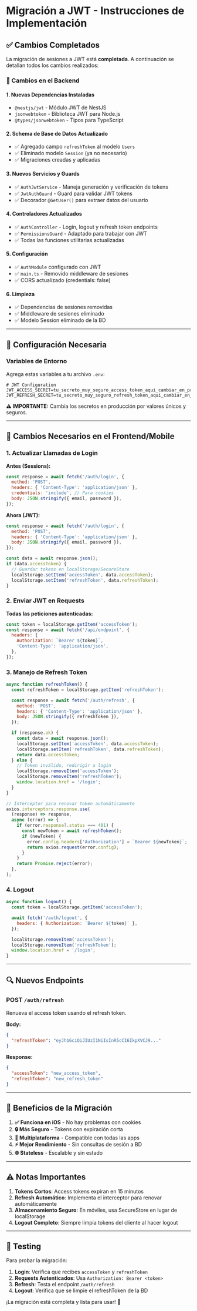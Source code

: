 # Migración a JWT - Instrucciones de Implementación

## ✅ Cambios Completados

La migración de sesiones a JWT está **completada**. A continuación se detallan todos los cambios realizados:

### 🔧 Cambios en el Backend

#### 1. **Nuevas Dependencias Instaladas**

- `@nestjs/jwt` - Módulo JWT de NestJS
- `jsonwebtoken` - Biblioteca JWT para Node.js
- `@types/jsonwebtoken` - Tipos para TypeScript

#### 2. **Schema de Base de Datos Actualizado**

- ✅ Agregado campo `refreshToken` al modelo `Users`
- ✅ Eliminado modelo `Session` (ya no necesario)
- ✅ Migraciones creadas y aplicadas

#### 3. **Nuevos Servicios y Guards**

- ✅ `AuthJwtService` - Maneja generación y verificación de tokens
- ✅ `JwtAuthGuard` - Guard para validar JWT tokens
- ✅ Decorador `@GetUser()` para extraer datos del usuario

#### 4. **Controladores Actualizados**

- ✅ `AuthController` - Login, logout y refresh token endpoints
- ✅ `PermissionsGuard` - Adaptado para trabajar con JWT
- ✅ Todas las funciones utilitarias actualizadas

#### 5. **Configuración**

- ✅ `AuthModule` configurado con JWT
- ✅ `main.ts` - Removido middleware de sesiones
- ✅ CORS actualizado (credentials: false)

#### 6. **Limpieza**

- ✅ Dependencias de sesiones removidas
- ✅ Middleware de sesiones eliminado
- ✅ Modelo Session eliminado de la BD

---

## 🚀 Configuración Necesaria

### Variables de Entorno

Agrega estas variables a tu archivo `.env`:

```env
# JWT Configuration
JWT_ACCESS_SECRET=tu_secreto_muy_seguro_access_token_aqui_cambiar_en_produccion
JWT_REFRESH_SECRET=tu_secreto_muy_seguro_refresh_token_aqui_cambiar_en_produccion
```

**⚠️ IMPORTANTE:** Cambia los secretos en producción por valores únicos y seguros.

---

## 📱 Cambios Necesarios en el Frontend/Mobile

### 1. **Actualizar Llamadas de Login**

**Antes (Sessions):**

```javascript
const response = await fetch('/auth/login', {
  method: 'POST',
  headers: { 'Content-Type': 'application/json' },
  credentials: 'include', // Para cookies
  body: JSON.stringify({ email, password }),
});
```

**Ahora (JWT):**

```javascript
const response = await fetch('/auth/login', {
  method: 'POST',
  headers: { 'Content-Type': 'application/json' },
  body: JSON.stringify({ email, password }),
});

const data = await response.json();
if (data.accessToken) {
  // Guardar tokens en localStorage/SecureStore
  localStorage.setItem('accessToken', data.accessToken);
  localStorage.setItem('refreshToken', data.refreshToken);
}
```

### 2. **Enviar JWT en Requests**

**Todas las peticiones autenticadas:**

```javascript
const token = localStorage.getItem('accessToken');
const response = await fetch('/api/endpoint', {
  headers: {
    Authorization: `Bearer ${token}`,
    'Content-Type': 'application/json',
  },
});
```

### 3. **Manejo de Refresh Token**

```javascript
async function refreshToken() {
  const refreshToken = localStorage.getItem('refreshToken');

  const response = await fetch('/auth/refresh', {
    method: 'POST',
    headers: { 'Content-Type': 'application/json' },
    body: JSON.stringify({ refreshToken }),
  });

  if (response.ok) {
    const data = await response.json();
    localStorage.setItem('accessToken', data.accessToken);
    localStorage.setItem('refreshToken', data.refreshToken);
    return data.accessToken;
  } else {
    // Token inválido, redirigir a login
    localStorage.removeItem('accessToken');
    localStorage.removeItem('refreshToken');
    window.location.href = '/login';
  }
}

// Interceptor para renovar token automáticamente
axios.interceptors.response.use(
  (response) => response,
  async (error) => {
    if (error.response?.status === 401) {
      const newToken = await refreshToken();
      if (newToken) {
        error.config.headers['Authorization'] = `Bearer ${newToken}`;
        return axios.request(error.config);
      }
    }
    return Promise.reject(error);
  },
);
```

### 4. **Logout**

```javascript
async function logout() {
  const token = localStorage.getItem('accessToken');

  await fetch('/auth/logout', {
    headers: { Authorization: `Bearer ${token}` },
  });

  localStorage.removeItem('accessToken');
  localStorage.removeItem('refreshToken');
  window.location.href = '/login';
}
```

---

## 🔍 Nuevos Endpoints

### POST `/auth/refresh`

Renueva el access token usando el refresh token.

**Body:**

```json
{
  "refreshToken": "eyJhbGciOiJIUzI1NiIsInR5cCI6IkpXVCJ9..."
}
```

**Response:**

```json
{
  "accessToken": "new_access_token",
  "refreshToken": "new_refresh_token"
}
```

---

## 🎯 Beneficios de la Migración

1. **✅ Funciona en iOS** - No hay problemas con cookies
2. **🔒 Más Seguro** - Tokens con expiración corta
3. **📱 Multiplataforma** - Compatible con todas las apps
4. **⚡ Mejor Rendimiento** - Sin consultas de sesión a BD
5. **🌐 Stateless** - Escalable y sin estado

---

## ⚠️ Notas Importantes

1. **Tokens Cortos**: Access tokens expiran en 15 minutos
2. **Refresh Automático**: Implementa el interceptor para renovar automáticamente
3. **Almacenamiento Seguro**: En móviles, usa SecureStore en lugar de localStorage
4. **Logout Completo**: Siempre limpia tokens del cliente al hacer logout

---

## 🧪 Testing

Para probar la migración:

1. **Login**: Verifica que recibes `accessToken` y `refreshToken`
2. **Requests Autenticados**: Usa `Authorization: Bearer <token>`
3. **Refresh**: Testa el endpoint `/auth/refresh`
4. **Logout**: Verifica que se limpie el refreshToken de la BD

¡La migración está completa y lista para usar! 🎉
